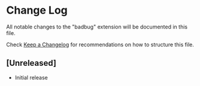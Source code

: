 # Change Log

All notable changes to the "badbug" extension will be documented in this file.

Check [Keep a Changelog](http://keepachangelog.com/) for recommendations on how to structure this file.

## [Unreleased]

- Initial release
